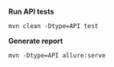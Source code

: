 **Run API tests**

`mvn clean -Dtype=API test`



**Generate report**

`mvn -Dtype=API allure:serve`

